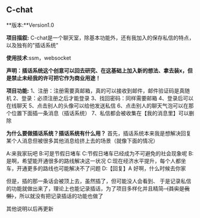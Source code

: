 ## C-chat
**版本:**Version1.0 

**项目描叙:**
C-chat是一个聊天室，除基本功能外，还有我加入的保存私信的特点，以及独有的"插话系统" 

**使用技术**:ssm，websocket

**声明：**插话系统这个创意可以回去研究、在这基础上加入新的想法、拿去装x，但是**禁止未经我的许可把它作为商业用途！**

**项目功能:**
1、注册：注册需要真邮箱，真的可以接收到邮件，邮件验证码是真随机
2、登录：必须注册之后才能登录
3、找回密码：同样需要邮箱
4、登录后可以在线聊天
5、点击别人的头像可以给他发送私信
6、点击别人的聊天气泡可以在那个位置下面插一条消息（插话系统）
7、私信都会被收集在【我的消息里】可以删除

**为什么要做插话系统？插话系统有什么用？**
首先，插话系统本来我是想解决回复某个人消息但被很多其他消息给挤上去的场景（就像下面的情况）

A:来我家玩吧
B:可是节假日堵车
C:节假日堵车已经成为不可避免的社会现象呢
B:是啊，希望能开通很多的路线解决这一状况
C:现在经济水平提升，每个人都坐车，开通更多的路线也可能解决不了问题
D:【回复】A 好啊，什么时候去你家

但是，插的那一条话会被顶上去，虽然插了，但可能没人会看到、
于是记录私信的功能就做出来了，理论上也能记录插话，为了项目多样化并且精简~~（其实是我懒）~~，所以就没有把记录插话的功能也做了

其他说明以后再更新

